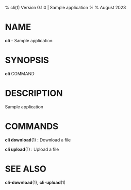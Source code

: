 % cli(1) Version 0.1.0 | Sample application
% 
% August 2023

NAME
==================================================

**cli** - Sample application

SYNOPSIS
==================================================

**cli** COMMAND

DESCRIPTION
==================================================

Sample application


COMMANDS
==================================================

**cli download**(1)
:    Download a file

**cli upload**(1)
:    Upload a file


SEE ALSO
==================================================

**cli-download**(1), **cli-upload**(1)

